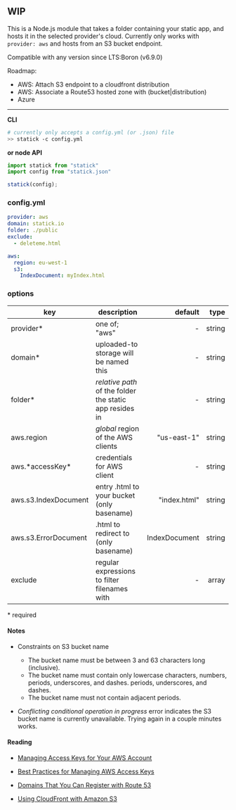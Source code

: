 ## WIP

This is a Node.js module that takes a folder containing your static app, and hosts it in the selected provider's cloud. Currently only works with ``` provider: aws``` and hosts from an S3 bucket endpoint.

Compatible with any version since LTS:Boron (v6.9.0)

Roadmap:
- AWS: Attach S3 endpoint to a cloudfront distribution
- AWS: Associate a Route53 hosted zone with (bucket|distribution)
- Azure

---

**CLI**
```sh
# currently only accepts a config.yml (or .json) file
>> statick -c config.yml
```
**or node API**
```js
import statick from "statick"
import config from "statick.json"

statick(config);
```

### config.yml

```yml
provider: aws
domain: statick.io
folder: ./public
exclude:
  - deleteme.html

aws:
  region: eu-west-1
  s3:
    IndexDocument: myIndex.html
```

### options

| key  | description  | default  | type |
|---|---|--:|--:|
| provider* | one of; "aws" | -| string |
| domain* | uploaded-to storage will be named this | -| string |
| folder*   | *relative path* of the folder the static app resides in  | - | string |
| aws.region  | *global* region of the AWS clients | "us-east-1" | string |
| aws.\*accessKey\*  | credentials for AWS client |  - | string |
| aws.s3.IndexDocument | entry .html to your bucket (only basename) | "index.html"| string |
| aws.s3.ErrorDocument | .html to redirect to (only basename) | IndexDocument | string |
| exclude | regular expressions to filter filenames with  |   -| array |

\* required

#### Notes

- Constraints on S3 bucket name

  - The bucket name must be between 3 and 63 characters long (inclusive).
  - The bucket name must contain only lowercase characters, numbers, periods, underscores, and dashes. periods, underscores, and dashes.
  - The bucket name must not contain adjacent periods.

- *Conflicting conditional operation in progress* error indicates the S3 bucket name is currently unavailable. Trying again in a couple minutes works.

#### Reading

* [Managing Access Keys for Your AWS Account](http://docs.aws.amazon.com/general/latest/gr/managing-aws-access-keys.html)

* [Best Practices for Managing AWS Access Keys](http://docs.aws.amazon.com/general/latest/gr/aws-access-keys-best-practices.html)

* [Domains That You Can Register with Route 53](http://docs.aws.amazon.com/Route53/latest/DeveloperGuide/registrar-tld-list.html)

* [Using CloudFront with Amazon S3](http://docs.aws.amazon.com/AmazonCloudFront/latest/DeveloperGuide/MigrateS3ToCloudFront.html)
